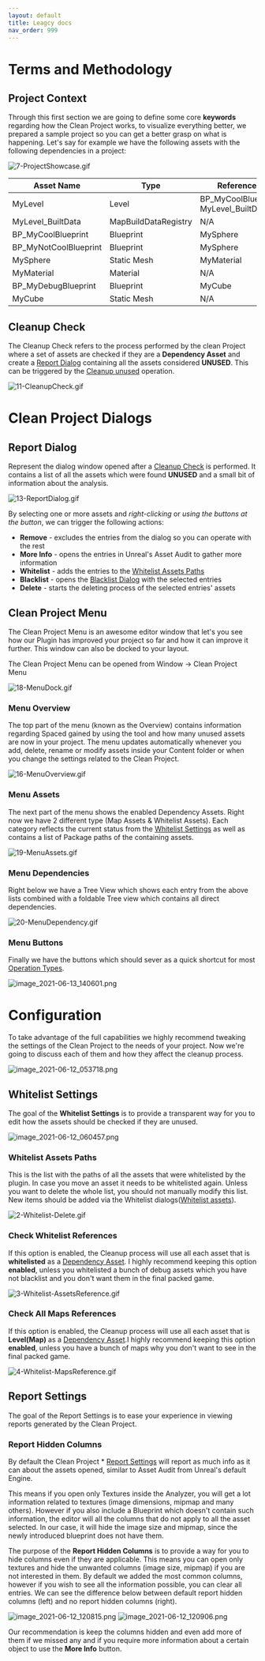 ```yaml
---
layout: default
title: Leagcy docs
nav_order: 999
---
```


# Terms and Methodology

## Project Context

Through this first section we are going to define some core **keywords** regarding how the Clean Project works, to visualize everything better, we prepared a sample project so you can get a better grasp on what is happening. 
Let's say for example we have the following assets with the following dependencies in a project:

![7-ProjectShowcase.gif](https://bitbucket.org/repo/MrEeja9/images/6873176-7-ProjectShowcase.gif)

Asset Name            | Type                 | References                            |
--------------------- | -------------------- | ------------------------------------- |
MyLevel               | Level                | BP_MyCoolBlueprint; MyLevel_BuiltData |
MyLevel_BuiltData     | MapBuildDataRegistry | N/A                                   |
BP_MyCoolBlueprint    | Blueprint            | MySphere                              |
BP_MyNotCoolBlueprint | Blueprint            | MySphere                              |
MySphere              | Static Mesh          | MyMaterial                            |
MyMaterial            | Material             | N/A                                   |
BP_MyDebugBlueprint   | Blueprint            | MyCube                                |
MyCube                | Static Mesh          | N/A                                   |

## Cleanup Check

The Cleanup Check refers to the process performed by the clean Project where a set of assets are checked if they are a **Dependency Asset** and create a [Report Dialog](#markdown-header-report-dialog) containing all the assets considered **UNUSED**. This can be triggered by the [Cleanup unused](#markdown-header-cleanup-unused) operation.

![11-CleanupCheck.gif](https://bitbucket.org/repo/MrEeja9/images/3567333808-11-CleanupCheck.gif)

# Clean Project Dialogs

## Report Dialog

Represent the dialog window opened after a [Cleanup Check](#markdown-header-cleanup-check) is performed. It contains a list of all the assets which were found **UNUSED** and a small bit of information about the analysis.

![13-ReportDialog.gif](https://bitbucket.org/repo/MrEeja9/images/1903843838-13-ReportDialog.gif)

By selecting one or more assets and *right-clicking* or *using the buttons at the button*, we can trigger the following actions:

* **Remove** - excludes the entries from the dialog so you can operate with the rest
* **More Info** - opens the entries in Unreal's Asset Audit to gather more information
* **Whitelist** - adds the entries to the [Whitelist Assets Paths](#markdown-header-whitelist-assets-paths)
* **Blacklist** - opens the [Blacklist Dialog](#markdown-header-blacklist-dialog) with the selected entries
* **Delete** - starts the deleting process of the selected entries' assets

## Clean Project Menu

The Clean Project Menu is an awesome editor window that let's you see how our Plugin has improved your project so far and how it can improve it further. This window can also be docked to your layout.

The Clean Project Menu can be opened from Window -> Clean Project Menu

![18-MenuDock.gif](https://bitbucket.org/repo/MrEeja9/images/75734050-18-MenuDock.gif)

### Menu Overview

The top part of the menu (known as the Overview) contains information regarding Spaced gained by using the tool and how many unused assets are now in your project. The menu updates automatically whenever you add, delete, rename or modify assets inside your Content folder or when you change the settings related to the Clean Project.

![16-MenuOverview.gif](https://bitbucket.org/repo/MrEeja9/images/4112662855-16-MenuOverview.gif)

### Menu Assets

The next part of the menu shows the enabled Dependency Assets. Right now we have 2 different type (Map Assets & Whitelist Assets). Each category reflects the current status from the [Whitelist Settings](#markdown-header-whitelist-settings) as well as contains a list of Package paths of the containing assets.

![19-MenuAssets.gif](https://bitbucket.org/repo/MrEeja9/images/2342354690-19-MenuAssets.gif)

### Menu Dependencies

Right below we have a Tree View which shows each entry from the above lists combined with a foldable Tree view which contains all direct dependencies.

![20-MenuDependency.gif](https://bitbucket.org/repo/MrEeja9/images/1069947682-20-MenuDependency.gif)

### Menu Buttons

Finally we have the buttons which should sever as a quick shortcut for most [Operation Types](#markdown-header-operation-types). 

![image_2021-06-13_140601.png](https://bitbucket.org/repo/MrEeja9/images/1149723909-image_2021-06-13_140601.png)

# Configuration

To take advantage of the full capabilities we highly recommend tweaking the settings of the Clean Project to the needs of your project. Now we're going to discuss each of them and how they affect the cleanup process.

![image_2021-06-12_053718.png](https://bitbucket.org/repo/MrEeja9/images/3913924816-image_2021-06-12_053718.png)

## Whitelist Settings

The goal of the **Whitelist Settings** is to provide a transparent way for you to edit how the assets should be checked if they are unused.

![image_2021-06-12_060457.png](https://bitbucket.org/repo/MrEeja9/images/2128375945-image_2021-06-12_060457.png)

### Whitelist Assets Paths

This is the list with the paths of all the assets that were whitelisted by the plugin. In case you move an asset it needs to be whitelisted again. Unless you want to delete the whole list, you should not manually modify this list. New items should be added via the Whitelist dialogs([Whitelist assets](#markdown-header-whitelist-assets)).

![2-Whitelist-Delete.gif](https://bitbucket.org/repo/MrEeja9/images/674808760-2-Whitelist-Delete.gif)

### Check Whitelist References

If this option is enabled, the Cleanup process will use all each asset that is **whitelisted** as a [Dependency Asset](#markdown-header-dependency-asset). I highly recommend keeping this option **enabled**, unless you whitelisted a bunch of debug assets which you have not blacklist and you don't want them in the final packed game.

![3-Whitelist-AssetsReference.gif](https://bitbucket.org/repo/MrEeja9/images/1190761851-3-Whitelist-AssetsReference.gif)

### Check All Maps References

If this option is enabled, the Cleanup process will use all each asset that is **Level(Map)** as a [Dependency Asset](#markdown-header-dependency-asset).I highly recommend keeping this option **enabled**, unless you have a bunch of maps why you don't want to see in the final packed game.

![4-Whitelist-MapsReference.gif](https://bitbucket.org/repo/MrEeja9/images/154473340-4-Whitelist-MapsReference.gif)

## Report Settings

The goal of the Report Settings is to ease your experience in viewing reports generated by the Clean Project.

### Report Hidden Columns

By default the Clean Project 	* [Report Settings](#markdown-header-report-dialog) will report as much info as it can about the assets opened, similar to Asset Audit from Unreal's default Engine.

This means if you open only Textures inside the Analyzer, you will get a lot information related to textures (image dimensions, mipmap and many others). However if you also include a Blueprint which doesn't contain such information, the editor will all the columns that do not apply to all the asset selected. In our case, it will hide the image size and mipmap, since the newly introduced blueprint does not have them.

The purpose of the **Report Hidden Columns** is to provide a way for you to hide columns even if they are applicable. This means you can open only textures and hide the unwanted columns (image size, mipmap) if you are not interested in them. By default we added the most common columns, however if you wish to see all the information possible, you can clear all entries. We can see the difference below between default report hidden columns (left) and no report hidden columns (right).

![image_2021-06-12_120815.png](https://bitbucket.org/repo/MrEeja9/images/3642652369-image_2021-06-12_120815.png)
![image_2021-06-12_120906.png](https://bitbucket.org/repo/MrEeja9/images/2910743903-image_2021-06-12_120906.png)

Our recommendation is keep the columns hidden and even add more of them if we missed any and if you require more information about a certain object to use the **More Info** button.
